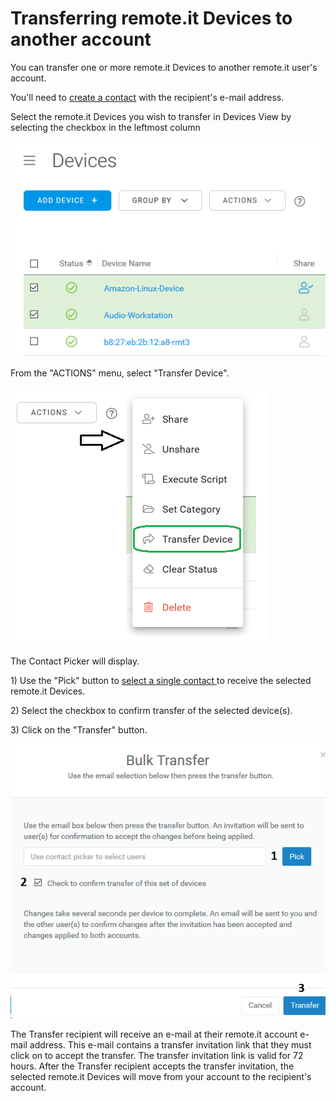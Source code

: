 # Transferring remote.it Devices to another account

You can transfer one or more remote.it Devices to another remote.it user's account.

You'll need to [create a contact](managing-contacts/create-a-contact.md) with the recipient's e-mail address.

Select the remote.it Devices you wish to transfer in Devices View by selecting the checkbox in the leftmost column

![](../.gitbook/assets/image%20%28131%29.png)

From the "ACTIONS" menu, select "Transfer Device".

![](../.gitbook/assets/image%20%28126%29.png)

The Contact Picker will display.  

1\) Use the "Pick" button to [select a single contact ](managing-contacts/select-a-contact.md)to receive the selected remote.it Devices.

2\) Select the checkbox to confirm transfer of the selected device\(s\).

3\) Click on the "Transfer" button.

![](../.gitbook/assets/image%20%28241%29.png)

The Transfer recipient will receive an e-mail at their remote.it account e-mail address.  This e-mail contains a transfer invitation link that they must click on to accept the transfer.  The transfer invitation link is valid for 72 hours.  After the Transfer recipient accepts the transfer invitation, the selected remote.it Devices will move from your account to the recipient's account.

